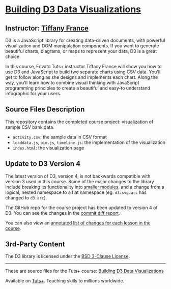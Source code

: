 # [Building D3 Data Visualizations][published url]
## Instructor: [Tiffany France][instructor url]


D3 is a JavaScript library for creating data-driven documents, with powerful visualization and DOM manipulation components. If you want to generate beautiful charts, diagrams, or maps to represent your data, D3 is a great choice. 

In this course, Envato Tuts+ instructor Tiffany France will show you how to use D3 and JavaScript to build two separate charts using CSV data. You'll get to follow along as she designs and implements each chart. Along the way, you'll learn how to combine visual thinking with JavaScript programming principles to create a beautiful and easy-to understand infographic for your users.


## Source Files Description


This repository contains the completed course project: visualization of sample CSV bank data. 

 - `activity.csv`: the sample data in CSV format
 - `loaddata.js`, `pie.js`, `timeline.js`: the implementation of the visualization
 - `index.html`: the visualization page

## Update to D3 Version 4

The latest version of D3, version 4, is not backwards compatible with version 3 used in this course. Some of the major changes to the library include breaking its functionality into [smaller modules](https://github.com/d3), and a change from a logical, nested namespace to a flat namespace (eg. `d3.svg.arc` has changed to `d3.arc`).

The GitHub repo for the course project has been updated to version 4 of D3. You can see the changes in the [commit diff report](https://github.com/tutsplus/building-d3-data-visualizations/commit/1bf61ab97bb6f146b0ad5554d81cd427e68df3ad). 

You can also view an [annotated list of changes for each lesson in the course]().



## 3rd-Party Content

The D3 library is licensed under the [BSD 3-Clause License](http://opensource.org/licenses/BSD-3-Clause).

------

These are source files for the Tuts+ course: [Building D3 Data Visualizations][published url]

Available on [Tuts+](https://tutsplus.com). Teaching skills to millions worldwide.

[published url]: https://code.tutsplus.com/courses/building-d3-data-visualizations
[instructor url]: https://tutsplus.com/authors/tiffany-france

